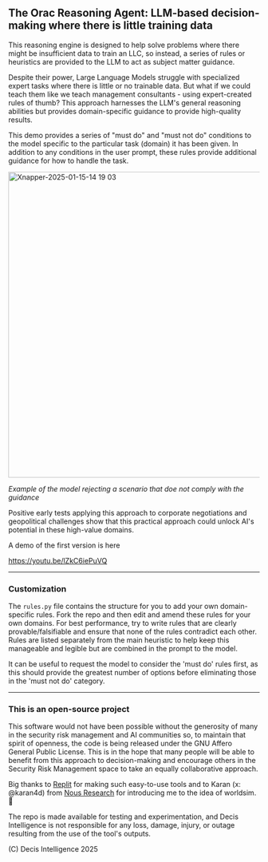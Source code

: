 ## The Orac Reasoning Agent: LLM-based decision-making where there is little training data

This reasoning engine is designed to help solve problems where there might be insufficient data to train an LLC, so instead, a series of rules or heuristics are provided to the LLM to act as subject matter guidance.

Despite their power, Large Language Models struggle with specialized expert tasks where there is little or no trainable data. But what if we could teach them like we teach management consultants - using expert-created rules of thumb? This approach harnesses the LLM's general reasoning abilities but provides domain-specific guidance to provide high-quality results. 

This demo provides a series of "must do" and "must not do" conditions to the model specific to the particular task (domain) it has been given. In addition to any conditions in the user prompt, these rules provide additional guidance for how to handle the task.


<img width="613" alt="Xnapper-2025-01-15-14 19 03" src="https://github.com/user-attachments/assets/58f5c31a-1d36-49d7-b14f-f7631ad66a93" />


*Example of the model rejecting a scenario that doe not comply with the guidance*


Positive early tests applying this approach to corporate negotiations and geopolitical challenges show that this practical approach could unlock AI's potential in these high-value domains.

A demo of the first version is here

https://youtu.be/lZkC6iePuVQ

---
### Customization

The ```rules.py``` file contains the structure for you to add your own domain-specific rules. Fork the repo and then edit and amend these rules for your own domains. For best performance, try to write rules that are clearly provable/falsifiable and ensure that none of the rules contradict each other.  Rules are listed separately from the main heuristic to help keep this manageable and legible but are combined in the prompt to the model.

It can be useful to request the model to consider the 'must do' rules first, as this should provide the greatest number of options before eliminating those in the 'must not do' category.

---

### This is an open-source project

This software would not have been possible without the generosity of many in the security risk management and AI communities so, to maintain that spirit of openness, the code is being released under the GNU Affero General Public License. This is in the hope that many people will be able to benefit from this approach to decision-making and encourage others in the Security Risk Management space to take an equally collaborative approach.

Big thanks to [Replit](replit.com) for making such easy-to-use tools and to Karan (x: @karan4d) from [Nous Research](https://nousresearch.com) for introducing me to the idea of worldsim. 🙏

The repo is made available for testing and experimentation, and Decis Intelligence is not responsible for any loss, damage, injury, or outage resulting from the use of the tool's outputs.

(C) Decis Intelligence 2025
